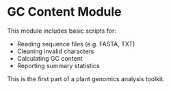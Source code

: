 # GC Content Module

This module includes basic scripts for:
- Reading sequence files (e.g. FASTA, TXT)
- Cleaning invalid characters
- Calculating GC content
- Reporting summary statistics

This is the first part of a plant genomics analysis toolkit.

